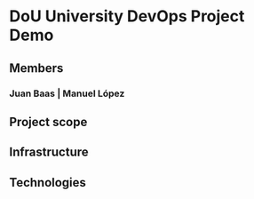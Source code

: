 # DoU University DevOps Project Demo

## Members

### Juan Baas | Manuel López

## Project scope

## Infrastructure

## Technologies

